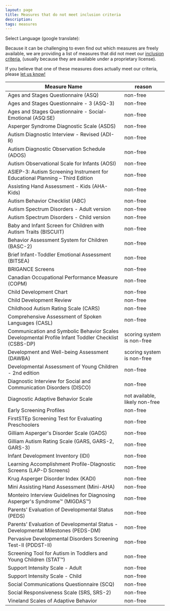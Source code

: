 ```yaml
---
layout: page
title: Measures that do not meet inclusion criteria
description:
tags: measures
---
```


Select Language (google translate):  

<div id="google_translate_element"></div><script type="text/javascript">
function googleTranslateElementInit() {
  new google.translate.TranslateElement({pageLanguage: 'en', layout: google.translate.TranslateElement.InlineLayout.SIMPLE, gaTrack: true, gaId: 'UA-64320648-1'}, 'google_translate_element');
}
</script><script type="text/javascript" src="//translate.google.com/translate_a/element.js?cb=googleTranslateElementInit"></script>  

Because it can be challenging to even find out which measures are freely available, we are providing a list of measures that did not meet our [inclusion criteria](http://disabilitymeasures.org/criteria), (usually because they are available under a proprietary license).

If you believe that one of these measures does actually meet our criteria, please [let us know!](http://disabilitymeasures.org/contact)

Measure Name | reason 
--- | --- 
Ages and Stages Questionnaire (ASQ) | non-free
Ages and Stages Questionnaire - 3 (ASQ-3) | non-free
Ages and Stages Questionnaire - Social-Emotional (ASQ:SE) | non-free
Asperger Syndrome Diagnostic Scale (ASDS)| non-free
Autism Diagnostic Interview - Revised (ADI-R) | non-free  
Autism Diagnostic Observation Schedule (ADOS) | non-free 
Autism Observational Scale for Infants (AOSI) | non-free
ASIEP-3: Autism Screening Instrument for Educational Planning – Third Edition | non-free
Assisting Hand Assessment - Kids (AHA-Kids) | non-free
Autism Behavior Checklist (ABC)| non-free
Autism Spectrum Disorders - Adult version | non-free
Autism Spectrum Disorders - Child version | non-free
Baby and Infant Screen for Children with Autism Traits (BISCUIT) | non-free
Behavior Assessment System for Children (BASC-2) | non-free
Brief Infant-Toddler Emotional Assessment (BITSEA) | non-free
BRIGANCE Screens | non-free
Canadian Occupational Performance Measure (COPM) | non-free
Child Development Chart | non-free
Child Development Review | non-free
Childhood Autism Rating Scale (CARS) | non-free
Comprehensive Assessment of Spoken Languages (CASL) | non-free
Communication and Symbolic Behavior Scales Developmental Profile Infant Toddler Checklist (CSBS-DP) | scoring system is non-free
Development and Well-being Assessment (DAWBA) | scoring system is non-free
Developmental Assessment of Young Children - 2nd edition | non-free
Diagnostic Interview for Social and Communication Disorders (DISCO) | non-free
Diagnostic Adaptive Behavior Scale | not available, likely non-free
Early Screening Profiles | non-free
FirstSTEp Screening Test for Evaluating Preschoolers | non-free
Gilliam Asperger's Disorder Scale (GADS) | non-free
Gilliam Autism Rating Scale (GARS, GARS-2, GARS-3) | non-free
Infant Development Inventory (IDI) | non-free
Learning Accomplishment Profile-DIagnostic Screens (LAP-D Screens) | non-free
Krug Asperger Disorder Index (KADI) | non-free
Mini Assisting Hand Assessment (Mini-AHA) | non-free
Monteiro Interview Guidelines for Diagnosing Asperger's Syndrome™ (MIGDAS™) | non-free
Parents' Evaluation of Developmental Status (PEDS) | non-free
Parents' Evaluation of Developmental Status - Developmental Milestones (PEDS-DM) | non-free
Pervasive Developmental Disorders Screening Test-II (PDDST-II) | non-free
Screening Tool for Autism in Toddlers and Young Children (STAT™) | non-free
Support Intensity Scale - Adult | non-free
Support Intensity Scale - Child | non-free
Social Communications Questionnaire (SCQ) | non-free
Social Responsiveness Scale (SRS, SRS-2) | non-free
Vineland Scales of Adaptive Behavior | non-free

